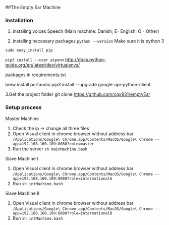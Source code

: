 ##The Empty Ear Machine


### Installation
1. installing voices
Speech
(Main machine: Danish; E- English; O - Other)

2. installing necessary packages
`python --version`
Make sure it is python 3

`sudo easy_install pip`

`pip3 install --user pipenv`
http://docs.python-guide.org/en/latest/dev/virtualenvs/

packages in requirements.txt

brew install portaudio
pip3 install --upgrade google-api-python-client

3.Get the project folder
git clone https://github.com/cqx931/emptyEar

### Setup process
Master Machine
1. Check the ip -> change all three files
1. Open Visual client in chrome browser without address bar `/Applications/Google\ Chrome.app/Contents/MacOS/Google\ Chrome --app=192.168.160.109:8080?role=master`
1. Run the server `sh mainMachine.bash`

Slave Machine I
1. Open Visual client in chrome browser without address bar `/Applications/Google\ Chrome.app/Contents/MacOS/Google\ Chrome --app=192.168.160.109:8080?role=internationalA`
1. Run `sh intMachine.bash` 

Slave Machine II
1. Open Visual client in chrome browser without address bar `/Applications/Google\ Chrome.app/Contents/MacOS/Google\ Chrome --app=192.168.160.109:8080?role=internationalB`
1. Run `sh intMachine.bash` 